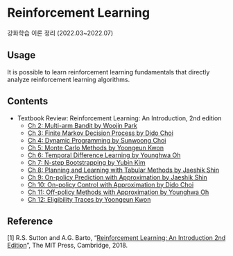 # Reinforcement Learning
강화학습 이론 정리 (2022.03~2022.07)

## Usage
It is possible to learn reinforcement learning fundamentals that directly analyze reinforcement learning algorithms.

## Contents
- Textbook Review: Reinforcement Learning: An Introduction, 2nd edition
    - [Ch 2: Multi-arm Bandit by Woojin Park](https://github.com/yoons6548/Reinforcement_Learning/blob/master/Textbook(Reinforcement_Learning_An_Introduction)_Review/Ch02_Multi-arm_Bandit_WJ.pdf)
    - [Ch 3: Finite Markov Decision Process by Dido Choi](https://github.com/yoons6548/Reinforcement_Learning/blob/master/Textbook(Reinforcement_Learning_An_Introduction)_Review/Ch03_Finite_Markov_Decision_Process_DD.pdf)
    - [Ch 4: Dynamic Programming by Sunwoong Choi](https://github.com/yoons6548/Reinforcement_Learning/blob/master/Textbook(Reinforcement_Learning_An_Introduction)_Review/Ch04_Dynamic_Programming_SW.pdf)
    - [Ch 5: Monte Carlo Methods by Yoongeun Kwon](https://github.com/yoons6548/Reinforcement_Learning/blob/master/Textbook(Reinforcement_Learning_An_Introduction)_Review/Ch05_Monte_Carlo_Methods_YG.pdf)
    - [Ch 6: Temporal Difference Learning by Younghwa Oh](https://github.com/yoons6548/Reinforcement_Learning/blob/master/Textbook(Reinforcement_Learning_An_Introduction)_Review/Ch06_Temporal_Difference_Learning_YH.pdf)
    - [Ch 7: N-step Bootstrapping by Yubin Kim](https://github.com/yoons6548/Reinforcement_Learning/blob/master/Textbook(Reinforcement_Learning_An_Introduction)_Review/Ch07_N-step_Bootstrapping_YB.pdf)
    - [Ch 8: Planning and Learning with Tabular Methods by Jaeshik Shin](https://github.com/yoons6548/Reinforcement_Learning/blob/master/Textbook(Reinforcement_Learning_An_Introduction)_Review/Ch08_Planning_and_Learning_with_Tabular_Methods_JS.pdf)
    - [Ch 9: On-policy Prediction with Approximation by Jaeshik Shin](https://github.com/yoons6548/Reinforcement_Learning/blob/master/Textbook(Reinforcement_Learning_An_Introduction)_Review/Ch09_On-policy_Prediction_with_Approximation_JS.pdf)
    - [Ch 10: On-policy Control with Approximation by Dido Choi](https://github.com/yoons6548/Reinforcement_Learning/blob/master/Textbook(Reinforcement_Learning_An_Introduction)_Review/Ch10_On-policy_Control_with_Approximation_DD.pdf)
    - [Ch 11: Off-policy Methods with Approximation by Younghwa Oh](https://github.com/yoons6548/Reinforcement_Learning/blob/master/Textbook(Reinforcement_Learning_An_Introduction)_Review/Ch11_Off-policy_Methods_with_Approximation_YH.pdf)
    - [Ch 12: Eligibility Traces by Yoongeun Kwon](https://github.com/yoons6548/Reinforcement_Learning/blob/master/Textbook(Reinforcement_Learning_An_Introduction)_Review/Ch12_Eligibility_Traces_YG.pdf)

## Reference
[1] R.S. Sutton and A.G. Barto, “[Reinforcement Learning: An Introduction 2nd Edition](https://web.stanford.edu/class/psych209/Readings/SuttonBartoIPRLBook2ndEd.pdf)”, The MIT Press, Cambridge, 2018.
